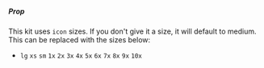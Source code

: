 ##### Prop

This kit uses `icon` sizes. If you don't give it a size, it will default to medium. This can be replaced with the sizes below:

- `lg` `xs` `sm` `1x` `2x` `3x` `4x` `5x` `6x` `7x` `8x` `9x` `10x`

